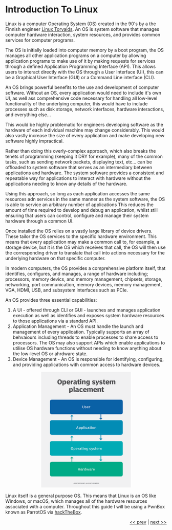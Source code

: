 # Introduction To Linux

Linux is a computer Operating System (OS) created in the 90's by a the Finnish engineer [Linux Torvalds](https://en.wikipedia.org/wiki/Linus_Torvalds). An OS is system software that manages computer hardware interaction, system resources, and provides common services for computer programs.

The OS is initially loaded into computer memory by a boot program, the OS manages all other application programs on a computer by allowing application programs to make use of it by making requests for services through a defined Application Programming Interface (API). This allows users to interact directly with the OS through a User Interface (UI), this can be a Graphical User Interface (GUI) or a Command Line interface (CLI).

An OS brings powerful benefits to the use and development of computer software. Without an OS, every application would need to include it's own UI, as well ass comprehensive code necessary for handling all low-level functionality of the underlying computer, this would have to include processes such as disk storage, network interfaces, hardware interactions, and everything else...

This would be highly problematic for engineers developing software as the hardware of each individual machine may change considerably. This would also vastly increase the size of every application and make developing new software highly impractical.

Rather than doing this overly-complex approach, which also breaks the tenets of programming (keeping it DRY for example), many of the common tasks, such as sending network packets, displaying text, etc... can be offloaded to system software that serves as an intermediary between applications and hardware. The system software provides a consistent and repeatable way for applications to interact with hardware without the applications needing to know any details of the hardware.

Using this approach, so long as each application accesses the same resources adn services in the same manner as the system software, the OS is able to service an arbitrary number of applications This reduces the amount of time required to develop and debug an application, whilst still ensuring that users can control, configure and manage their system hardware through a common UI.

Once installed the OS relies on a vastly large library of device drivers. These tailor the OS services to the specific hardware environment. This means that every application may make a common call to, for example, a storage device, but it is the OS which receives that call, the OS will then use the corresponding driver to translate that call into actions necessary for the underlying hardware on that specific computer.

In modern computers, the OS provides a comprehensive platform itself, that identifies, configures, and manages, a range of hardware including; processors, memory devics, and memory management, chipsets, storage, networking, port communication, memory devices, memory management, VGA, HDMI, USB, and subsystem interfaces such as PCIe.

An OS provides three essential capabilities:

1. A UI - offered through CLI or GUI - launches and manages application execution as well as identifies and exposes system hardware resources to those applications via a standard API.
2. Application Management - An OS must handle the launch and management of every application. Typically supports an array of behvaiours including threads to enable processes to share access to processors. The OS may also support APIs which enable applications to utilise OS hardware functions without needing to know anything about the low-level OS or ahrdware state.
3. Device Management - An OS is responsible for identifying, configuring, and providing applications with common access to hardware devices.

<div align="center">

![OS](../images/OS.png)

</div>

Linux itself is a general purpose OS. This means that Linux is an OS like Windows, or macOS, which manages all of the hardware resources associated with a computer. Throughout this guide I will be using a PwnBox known as ParrotOS via [hackTheBox](https://academy.hackthebox.com/).



<div align="right">

[<< prev](../README.md) | [next >>](./2_phillosophy.md)
</div>
